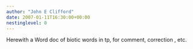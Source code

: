 ```yaml
---
author: "John E Clifford"
date: 2007-01-11T16:30:00+00:00
nestinglevel: 0
---
```

Herewith a Word doc of biotic words in tp, for comment, correction , etc.